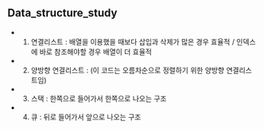 ## Data_structure_study

* 1. 연결리스트 :
배열을 이용했을 때보다 삽입과 삭제가 많은 경우 효율적 / 인덱스에 바로 참조해야할 경우 배열이 더 효율적
* 2. 양방향 연결리스트 :
(이 코드는 오름차순으로 정렬하기 위한 양방향 연결리스트임)
* 3. 스택 :
한쪽으로 들어가서 한쪽으로 나오는 구조
* 4. 큐 :
뒤로 들어가서 앞으로 나오는 구조
